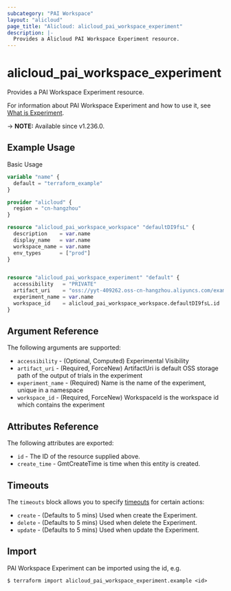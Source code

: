```yaml
---
subcategory: "PAI Workspace"
layout: "alicloud"
page_title: "Alicloud: alicloud_pai_workspace_experiment"
description: |-
  Provides a Alicloud PAI Workspace Experiment resource.
---
```


# alicloud_pai_workspace_experiment

Provides a PAI Workspace Experiment resource.



For information about PAI Workspace Experiment and how to use it, see [What is Experiment](https://www.alibabacloud.com/help/en/).

-> **NOTE:** Available since v1.236.0.

## Example Usage

Basic Usage

```terraform
variable "name" {
  default = "terraform_example"
}

provider "alicloud" {
  region = "cn-hangzhou"
}

resource "alicloud_pai_workspace_workspace" "defaultDI9fsL" {
  description    = var.name
  display_name   = var.name
  workspace_name = var.name
  env_types      = ["prod"]
}


resource "alicloud_pai_workspace_experiment" "default" {
  accessibility   = "PRIVATE"
  artifact_uri    = "oss://yyt-409262.oss-cn-hangzhou.aliyuncs.com/example/"
  experiment_name = var.name
  workspace_id    = alicloud_pai_workspace_workspace.defaultDI9fsL.id
}
```

## Argument Reference

The following arguments are supported:
* `accessibility` - (Optional, Computed) Experimental Visibility
* `artifact_uri` - (Required, ForceNew) ArtifactUri is default OSS storage path of the output of trials in the experiment
* `experiment_name` - (Required) Name is the name of the experiment, unique in a namespace
* `workspace_id` - (Required, ForceNew) WorkspaceId is the workspace id which contains the experiment

## Attributes Reference

The following attributes are exported:
* `id` - The ID of the resource supplied above.
* `create_time` - GmtCreateTime is time when this entity is created.

## Timeouts

The `timeouts` block allows you to specify [timeouts](https://www.terraform.io/docs/configuration-0-11/resources.html#timeouts) for certain actions:
* `create` - (Defaults to 5 mins) Used when create the Experiment.
* `delete` - (Defaults to 5 mins) Used when delete the Experiment.
* `update` - (Defaults to 5 mins) Used when update the Experiment.

## Import

PAI Workspace Experiment can be imported using the id, e.g.

```shell
$ terraform import alicloud_pai_workspace_experiment.example <id>
```